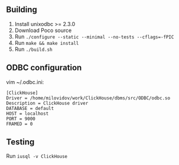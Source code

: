 ## Building

1. Install unixodbc >= 2.3.0
2. Download Poco source
3. Run ```./configure --static --minimal --no-tests --cflags=-fPIC```
4. Run ```make && make install```
5. Run ```./build.sh```

## ODBC configuration

vim ~/.odbc.ini:

```(ini)
[ClickHouse]
Driver = /home/milovidov/work/ClickHouse/dbms/src/ODBC/odbc.so
Description = ClickHouse driver
DATABASE = default
HOST = localhost
PORT = 9000
FRAMED = 0
```

## Testing
Run ```iusql -v ClickHouse```
